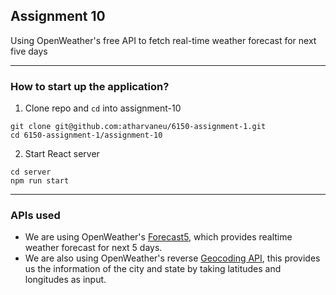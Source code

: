 ## Assignment 10
Using OpenWeather's free API to fetch real-time weather forecast for next five days 
___

### How to start up the application?
1. Clone repo and `cd` into assignment-10
```
git clone git@github.com:atharvaneu/6150-assignment-1.git
cd 6150-assignment-1/assignment-10
```

2. Start React server
```
cd server
npm run start
```
___

### APIs used

- We are using OpenWeather's [Forecast5](https://openweathermap.org/forecast5), which provides realtime weather forecast for next 5 days.
- We are also using OpenWeather's reverse [Geocoding API](https://openweathermap.org/api/geocoding-api), this provides us the information of the city and state by taking latitudes and longitudes as input.
